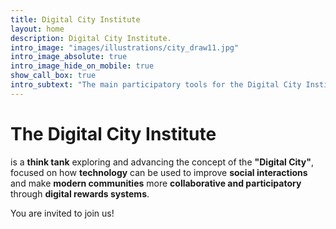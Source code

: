 ```yaml
---
title: Digital City Institute
layout: home
description: Digital City Institute.
intro_image: "images/illustrations/city_draw11.jpg"
intro_image_absolute: true
intro_image_hide_on_mobile: true
show_call_box: true
intro_subtext: "The main participatory tools for the Digital City Institute are: **idea streams**, **research** and **events**."
---
```


# The Digital City Institute

is a **think tank** exploring and advancing the concept of the **"Digital City"**, focused on how **technology** can be used to improve **social interactions** and make **modern communities** more **collaborative and participatory** through **digital rewards systems**.

You are invited to join us!

